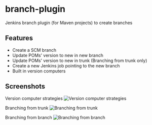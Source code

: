 branch-plugin
=============

Jenkins branch plugin (for Maven projects) to create branches

## Features
 * Create a SCM branch
 * Update POMs' version to new in new branch
 * Update POMs' version to new in trunk (Branching from trunk only)
 * Create a new Jenkins job pointing to the new branch
 * Built in version computers

## Screenshots
Version computer strategies
![Version computer strategies](https://raw.github.com/orctom/branch-plugin/master/screenshots/version-computers.png)

Branching from trunk
![Branching from trunk](https://raw.github.com/orctom/branch-plugin/master/screenshots/branch-from-trunk.png)

Branching from branch
![Branching from branch](https://raw.github.com/orctom/branch-plugin/master/screenshots/branch-from-branch.png)
